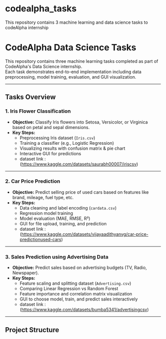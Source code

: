 # codealpha_tasks
This repository contains 3 machine learning and data science tasks to codeAlpha internship
# CodeAlpha Data Science Tasks

This repository contains three machine learning tasks completed as part of CodeAlpha's Data Science internship.  
Each task demonstrates end-to-end implementation including data preprocessing, model training, evaluation, and GUI visualization.

---

## **Tasks Overview**

### **1. Iris Flower Classification**
- **Objective:** Classify Iris flowers into Setosa, Versicolor, or Virginica based on petal and sepal dimensions.
- **Key Steps:**
  - Preprocessing Iris dataset (`Iris.csv`)
  - Training a classifier (e.g., Logistic Regression)
  - Visualizing results with confusion matrix & pie chart
  - Interactive GUI for predictions
  - dataset link : (https://www.kaggle.com/datasets/saurabh00007/iriscsv)

---

### **2. Car Price Prediction**
- **Objective:** Predict selling price of used cars based on features like brand, mileage, fuel type, etc.
- **Key Steps:**
  - Data cleaning and label encoding (`cardata.csv`)
  - Regression model training
  - Model evaluation (MAE, RMSE, R²)
  - GUI for file upload, training, and prediction
  - dataset link : (https://www.kaggle.com/datasets/vijayaadithyanvg/car-price-predictionused-cars)

---

### **3. Sales Prediction using Advertising Data**
- **Objective:** Predict sales based on advertising budgets (TV, Radio, Newspaper).
- **Key Steps:**
  - Feature scaling and splitting dataset (`Advertising.csv`)
  - Comparing Linear Regression vs Random Forest
  - Feature importance and correlation matrix visualization
  - GUI to choose model, train, and predict sales interactively
  - dataset link :(https://www.kaggle.com/datasets/bumba5341/advertisingcsv)

---

## **Project Structure**

